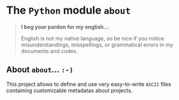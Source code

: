 The `Python` module `about`
===========================


> **I beg your pardon for my english...**
>
> English is not my native language, so be nice if you notice misunderstandings, misspellings, or grammatical errors in my documents and codes.


About `about`... `:-)`
----------------------

This project allows to define and use very easy-to-write `ASCII` files containing customizable metadatas about projects.
